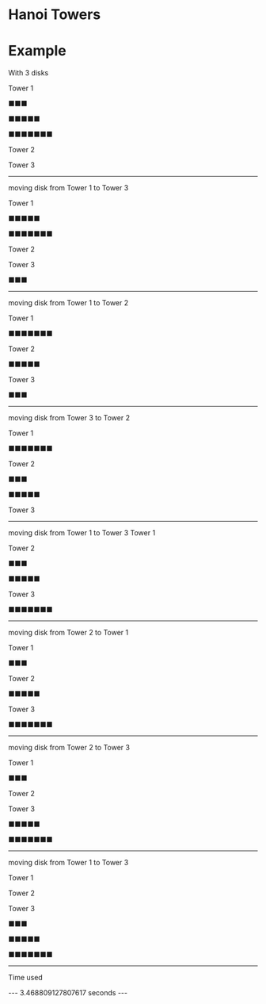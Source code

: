 # Hanoi Towers

# Example

With 3 disks


Tower 1

  ■■■
  
 ■■■■■
 
■■■■■■■

Tower 2

Tower 3

-------------------------
moving disk from Tower 1 to Tower 3

Tower 1

 ■■■■■
 
■■■■■■■

Tower 2

Tower 3

■■■

-------------------------
moving disk from Tower 1 to Tower 2

Tower 1

■■■■■■■

Tower 2

■■■■■

Tower 3

■■■

-------------------------
moving disk from Tower 3 to Tower 2

Tower 1

■■■■■■■

Tower 2

 ■■■
 
■■■■■

Tower 3

-------------------------
moving disk from Tower 1 to Tower 3
Tower 1

Tower 2

 ■■■
 
■■■■■

Tower 3

■■■■■■■

-------------------------
moving disk from Tower 2 to Tower 1

Tower 1

■■■

Tower 2

■■■■■

Tower 3

■■■■■■■

-------------------------
moving disk from Tower 2 to Tower 3

Tower 1

■■■

Tower 2

Tower 3

 ■■■■■
 
■■■■■■■

-------------------------
moving disk from Tower 1 to Tower 3

Tower 1

Tower 2

Tower 3

  ■■■
  
 ■■■■■
 
■■■■■■■


-------------------------
Time used

--- 3.468809127807617 seconds ---
